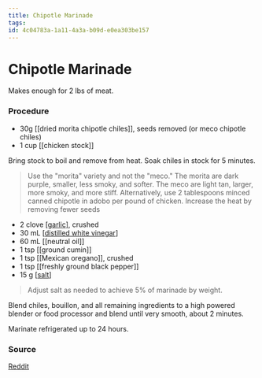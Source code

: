 ```yaml
---
title: Chipotle Marinade
tags: 
id: 4c04783a-1a11-4a3a-b09d-e0ea303be157
---
```


# Chipotle Marinade

Makes enough for 2 lbs of meat.

### Procedure

* 30g [[dried morita chipotle chiles]], seeds removed (or meco chipotle chiles)
* 1 cup [[chicken stock]]

Bring stock to boil and remove from heat. Soak chiles in stock for 5 minutes.

> Use the "morita" variety and not the "meco." The morita are dark purple, smaller, less smoky, and softer. The meco are light tan, larger, more smoky, and more stiff. Alternatively, use 2 tablespoons minced canned chipotle in adobo per pound of chicken. Increase the heat by removing fewer seeds

* 2 clove [[garlic]], crushed
* 30 mL [[distilled white vinegar]]
* 60 mL [[neutral oil]]
* 1 tsp [[ground cumin]]
* 1 tsp [[Mexican oregano]], crushed
* 1 tsp [[freshly ground black pepper]]
* 15 g [[salt]]

> Adjust salt as needed to achieve 5% of marinade by weight.

Blend chiles, bouillon, and all remaining ingredients to a high powered blender or food processor and blend until very smooth, about 2 minutes.

Marinate refrigerated up to 24 hours.

### Source

[Reddit](https://www.reddit.com/r/Cooking/comments/wg214h/an\_obsessivecompulsives\_guide\_to\_chipotles\_chicken/?utm\_source=share\&utm\_medium=ios\_app\&utm\_name=iossmf)

[//begin]: # "Autogenerated link references for markdown compatibility"
[garlic]: garlic "garlic"
[distilled white vinegar]: <distilled white vinegar> "distilled white vinegar"
[salt]: salt "salt"
[//end]: # "Autogenerated link references"